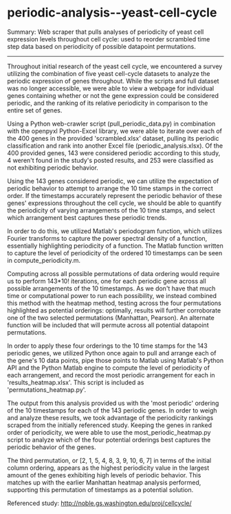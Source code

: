 # periodic-analysis--yeast-cell-cycle
Summary:
Web scraper that pulls analyses of periodicity of yeast cell expression levels throughout cell cycle: used to reorder scrambled time step data based on periodicity of possible datapoint permutations.

---

Throughout initial research of the yeast cell cycle, we encountered a survey utilizing the combination of five yeast cell-cycle datasets to analyze the periodic expression of genes throughout. While the scripts and full dataset was no longer accessible, we were able to view a webpage for individual genes containing whether or not the gene expression could be considered periodic, and the ranking of its relative periodicity in comparison to the entire set of genes. 

Using a Python web-crawler script (pull_periodic_data.py) in combination with the openpyxl Python-Excel library, we were able to iterate over each of the 400 genes in the provided 'scrambled.xlsx' dataset, pulling its periodic classification and rank into another Excel file (periodic_analysis.xlsx). Of the 400 provided genes, 143 were considered periodic according to this study, 4 weren't found in the study's posted results, and 253 were classified as not exhibiting periodic behavior.

Using the 143 genes considered periodic, we can utilize the expectation of periodic behavior to attempt to arrange the 10 time stamps in the correct order. If the timestamps accurately represent the periodic behavior of these genes' expressions throughout the cell cycle, we should be able to quantify the periodicity of varying arrangements of the 10 time stamps, and select which arrangement best captures these periodic trends.

In order to do this, we utilized Matlab's periodogram function, which utilizes Fourier transforms to capture the power spectral density of a function, essentially highlighting periodicity of a function. The Matlab function written to capture the level of periodicity of the ordered 10 timestamps can be seen in compute_periodicity.m. 

Computing across all possible permutations of data ordering would require us to perform 143*10! iterations, one for each periodic gene across all possible arrangements of the 10 timestamps. As we don't have that much time or computational power to run each possibility, we instead combined this method with the heatmap method, testing across the four permutations highlighted as potential orderings: optimally, results will further corroborate one of the two selected permutations (Manhattan, Pearson). An alternate function will be included that will permute across all potential datapoint permutations.

In order to apply these four orderings to the 10 time stamps for the 143 periodic genes, we utilized Python once again to pull and arrange each of the gene's 10 data points, pipe those points to Matlab using Matlab's Python API and the Python Matlab engine to compute the level of periodicity of each arrangement, and record the most periodic arrangement for each in 'results_heatmap.xlsx'. This script is included as 'permutations_heatmap.py'.

The output from this analysis provided us with the 'most periodic' ordering of the 10 timestamps for each of the 143 periodic genes. In order to weigh and analyze these results, we took advantage of the periodicity rankings scraped from the initially referenced study. Keeping the genes in ranked order of periodicity, we were able to use the most_periodic_heatmap.py script to analyze which of the four potential orderings best captures the periodic behavior of the genes.

The third permutation, or [2, 1, 5, 4, 8, 3, 9, 10, 6, 7] in terms of the initial column ordering, appears as the highest periodicity value in the largest amount of the genes exhibiting high levels of periodic behavior. This matches up with the earlier Manhattan heatmap analysis performed, supporting this permutation of timestamps as a potential solution.

Referenced study: http://noble.gs.washington.edu/proj/cellcycle/
